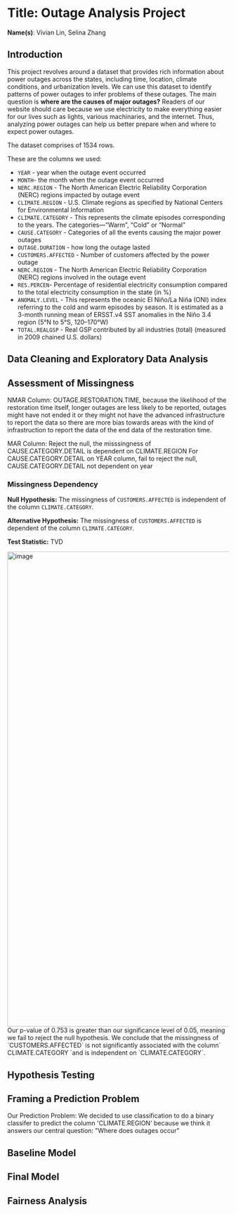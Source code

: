 # Title: Outage Analysis Project

**Name(s)**: Vivian Lin, Selina Zhang



## Introduction
This project revolves around a dataset that provides rich information about power outages across the states, including time, location, climate conditions, and urbanization levels. We can use this dataset to identify patterns of power outages to infer problems of these outages. The main question is **where are the causes of major outages?** Readers of our website should care because we use electricity to make everything easier for our lives such as lights, various machinaries, and the internet. Thus, analyzing power outages can help us better prepare when and where to expect power outages. 

The dataset comprises of 1534 rows.

These are the columns we used:

- `YEAR` - year when the outage event occurred
- `MONTH`- the month when the outage event occurred
- `NERC.REGION` - The North American Electric Reliability Corporation (NERC) regions impacted by outage event
- `CLIMATE.REGION` - U.S. Climate regions as specified by National Centers for Environmental Information
- `CLIMATE.CATEGORY` - This represents the climate episodes corresponding to the years. The categories—“Warm”, “Cold” or “Normal” 
- `CAUSE.CATEGORY` - Categories of all the events causing the major power outages
- `OUTAGE.DURATION` - how long the outage lasted
- `CUSTOMERS.AFFECTED` - Number of customers affected by the power outage
- `NERC.REGION` - The North American Electric Reliability Corporation (NERC) regions involved in the outage event
- `RES.PERCEN`- Percentage of residential electricity consumption compared to the total electricity consumption in the state (in %)
- `ANOMALY.LEVEL` - This represents the oceanic El Niño/La Niña (ONI) index referring to the cold and warm episodes by season. It is estimated as a 3-month running mean of ERSST.v4 SST anomalies in the Niño 3.4 region (5°N to 5°S, 120–170°W)
- `TOTAL.REALGSP` - Real GSP contributed by all industries (total) (measured in 2009 chained U.S. dollars)


## Data Cleaning and Exploratory Data Analysis

## Assessment of Missingness
NMAR Column: OUTAGE.RESTORATION.TIME, because the likelihood of the restoration time itself, longer outages are less likely to be reported, outages might have not ended it or they might not have the advanced infrastructure to report the data so there are more bias towards areas with the kind of infrastruction to report the data of the end data of the restoration time.

MAR Column: Reject the null, the misssingness of CAUSE.CATEGORY.DETAIL is dependent on CLIMATE.REGION
For CAUSE.CATEGORY.DETAIL on YEAR column, fail to reject the null, CAUSE.CATEGORY.DETAIL not dependent on year

### Missingness Dependency

**Null Hypothesis:** The missingness of `CUSTOMERS.AFFECTED` is independent of the column `CLIMATE.CATEGORY`. 

**Alternative Hypothesis:** The missingness of `CUSTOMERS.AFFECTED` is dependent of the column `CLIMATE.CATEGORY`.

**Test Statistic:** TVD

<img width="1079" alt="image" src="https://github.com/user-attachments/assets/d5ac2a86-0bed-4a4b-a338-9fd82d142f70">
Our p-value of 0.753 is greater than our significance level of 0.05, meaning we fail to reject the null hypothesis. We conclude that the missingness of `CUSTOMERS.AFFECTED` is not significantly associated with the column` CLIMATE.CATEGORY `and is independent on `CLIMATE.CATEGORY`. 

## Hypothesis Testing


## Framing a Prediction Problem
Our Prediction Problem: We decided to use classification to do a binary classifer to predict the column 'CLIMATE.REGION' because we think it answers our central question: "Where does outages occur"

## Baseline Model

## Final Model

## Fairness Analysis
